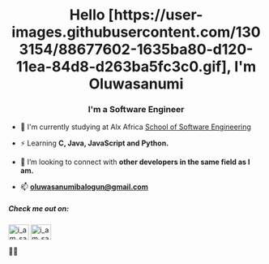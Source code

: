 <h1 align="center">Hello [https://user-images.githubusercontent.com/1303154/88677602-1635ba80-d120-11ea-84d8-d263ba5fc3c0.gif], I'm Oluwasanumi</h1>
<h3 align="center">I'm a Software Engineer</h3>

- 🔭 I'm currently studying at Alx Africa [School of Software Engineering](https://www.alxafrica.com/)

- ⚡ Learning **C, Java, JavaScript and Python.**

- 🤝 I’m looking to connect with **other developers in the same field as I am.**

- 📫 **oluwasanumibalogun@gmail.com**

<h5 align="left">Check me out on:</h5>
<p align="left">
<a href="https://twitter.com/i_am_sanoxi" target="blank"><img align="center" src="https://raw.githubusercontent.com/rahuldkjain/github-profile-readme-generator/master/src/images/icons/Social/twitter.svg" alt="i_am_sanoxi" height="30" width="40" /></a>
<a href="https://instagram.com/i_am_sanoxi" target="blank"><img align="center" src="https://raw.githubusercontent.com/rahuldkjain/github-profile-readme-generator/master/src/images/icons/Social/instagram.svg" alt="i_am_sanoxi" height="30" width="40" /></a>
</p>



👋🏽
